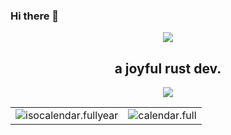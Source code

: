 ### Hi there 👋

<p align="center">
 <a href="https://github.com/joyfulrust/joyfulrust">
  <img align="center" src="https://github-readme-stats.vercel.app/api?username=joyfulrust&show_icons=true&theme=tokyonight" />
 </a>
 <h2 align="center">a joyful rust dev.</h2>
</p>
<div align="center"> <img src="https://github-profile-trophy.vercel.app/?username=joyfulrust&row=2&column=3&no-frame=true&margin-w=45&margin-h=30&theme=algolia" /> </div>



<!-- second form 第二个表格 -->
<table>
  <tr>
    <td><img src="https://cdn.jsdelivr.net/gh/sun0225SUN/sun0225SUN/github-metrics/isocalendar.fullyear.svg" alt="isocalendar.fullyear" /></td>
    <td><img src="https://cdn.jsdelivr.net/gh/sun0225SUN/sun0225SUN/github-metrics/calendar.full.svg" alt="calendar.full" /></td>
  </tr>
</table>
